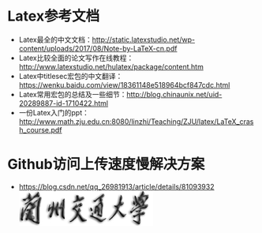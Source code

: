 # Latex参考文档
- Latex最全的中文文档：http://static.latexstudio.net/wp-content/uploads/2017/08/Note-by-LaTeX-cn.pdf
- Latex比较全面的论文写作在线教程：http://www.latexstudio.net/hulatex/package/content.htm
- Latex中titlesec宏包的中文翻译：https://wenku.baidu.com/view/18361148e518964bcf847cdc.html
- Latex常用宏包的总结及一些细节：http://blog.chinaunix.net/uid-20289887-id-1710422.html
- 一份Latex入门的ppt：http://www.math.zju.edu.cn:8080/linzhi/Teaching/ZJU/latex/LaTeX_crash_course.pdf
# Github访问上传速度慢解决方案
- https://blog.csdn.net/qq_26981913/article/details/81093932
![](https://github.com/small25300/Latex/blob/master/PaperFormat/Logo/logo.jpg?raw=true)
